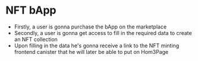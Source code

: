 # NFT bApp

* Firstly, a user is gonna purchase the bApp on the marketplace
* Secondly, a user is gonna get access to fill in the required data to create an NFT collection
* Upon filling in the data he's gonna receive a link to the NFT minting frontend canister that he will later be able to put on Hom3Page